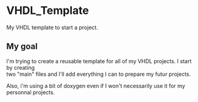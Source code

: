 # VHDL_Template
My VHDL template to start a project.

## My goal
I'm trying to create a reusable template for all of my VHDL projects. I start by creating  
two "main" files and I'll add everything I can to prepare my futur projects.    

Also, i'm using a bit of doxygen even if I won't necessarily use it for my personnal projects.  